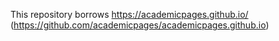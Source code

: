 This repository borrows https://academicpages.github.io/ (https://github.com/academicpages/academicpages.github.io)